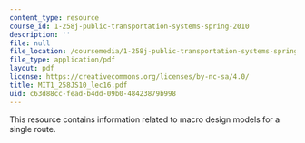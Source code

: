 ```yaml
---
content_type: resource
course_id: 1-258j-public-transportation-systems-spring-2010
description: ''
file: null
file_location: /coursemedia/1-258j-public-transportation-systems-spring-2010/c63d88ccfeadb4dd09b048423879b998_MIT1_258JS10_lec16.pdf
file_type: application/pdf
layout: pdf
license: https://creativecommons.org/licenses/by-nc-sa/4.0/
title: MIT1_258JS10_lec16.pdf
uid: c63d88cc-fead-b4dd-09b0-48423879b998
---
```

This resource contains information related to macro design models for a single route. 